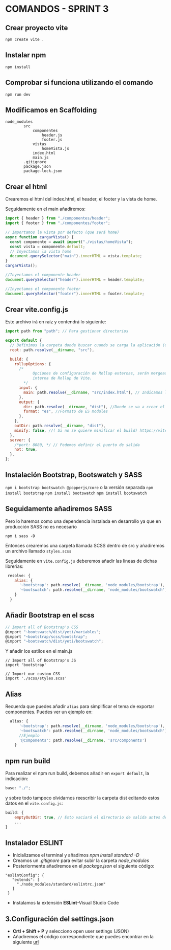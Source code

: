 # COMANDOS - SPRINT 3

## Crear proyecto vite

`npm create vite .`

## Instalar npm

`npm install`

## Comprobar si funciona utilizando el comando

`npm run dev`

## Modificamos en Scaffolding

```
node_modules
        src
            componentes
                header.js
                footer.js
            vistas
                homeVista.js
            index.html
            main.js
        .gitignore
        package.json
        package-lock.json
```

## Crear el html

Crearemos el html del index.html, el header, el footer y la vista de home.

Seguidamente en el main añadiremos:

```js
import { header } from "./componentes/header";
import { footer } from "./componentes/footer";

// Importamos la vista por defecto (que será home)
async function cargarVista() {
  const componente = await import("./vistas/homeVista");
  const vista = componente.default;
  // Inyectamos la vista home
  document.querySelector("main").innerHTML = vista.template;
}
cargarVista();

//Inyectamos el componente header
document.querySelector("header").innerHTML = header.template;

//Inyectamos el componente footer
document.querySelector("footer").innerHTML = footer.template;
```

## Crear vite.config.js

Este archivo irá en raíz y contendrá lo siguiente:

```js
import path from "path"; // Para gestionar directorios

export default {
  // Definimos la carpeta donde buscar cuando se carga la aplicación (donde estará el main.js)
  root: path.resolve(__dirname, "src"),

  build: {
    rollupOptions: {
      /*
            Opciones de configuración de Rollup externas, serán mergeadas con la configuracion
            interna de Rollup de Vite.
        */
      input: {
        main: path.resolve(__dirname, "src/index.html"), // Indicamos las páginas que debe analizar
      },
      output: {
        dir: path.resolve(__dirname, "dist"), //Donde se va a crear el build de nuestra aplicacion
        format: "es", //Formato de ES modules
      },
    },
    outDir: path.resolve(__dirname, "dist"),
    minify: false, //( Si no se quiere minificar el build) https://vitejs.dev/config/#build-minify (aplica solo a los JS no CSS)
  },
  server: {
    /*port: 8080, */ // Podemos definir el puerto de salida
    hot: true,
  },
};
```

## Instalación Bootstrap, Bootswatch y SASS

`npm i bootstrap bootswatch @popperjs/core`
o la versión separada
`npm install bootstrap`
`npm install bootswatch`
`npm install bootswatch`

## Seguidamente añadiremos SASS

Pero lo haremos como una dependencia instalada en desarrollo ya que en producción SASS no es necesario

`npm i sass -D`

Entonces crearemos una carpeta llamada SCSS dentro de src y añadiremos un archivo llamado `styles.scss`

Seguidamente en `vite.config.js` deberemos añadir las lineas de dichas librerias:

```js
 resolve: {
    alias: {
      '~bootstrap': path.resolve(__dirname, 'node_modules/bootstrap'),
      '~bootswatch': path.resolve(__dirname, 'node_modules/bootswatch'),
    }
  }
```

## Añadir Bootstrap en el scss

```js
// Import all of Bootstrap's CSS
@import "~bootswatch/dist/yeti/variables";
@import "~bootstrap/scss/bootstrap";
@import "~bootswatch/dist/yeti/bootswatch";
```

Y añadir los estilos en el main.js

```
// Import all of Bootstrap's JS
import 'bootstrap'

// Import our custom CSS
import './scss/styles.scss'
```

## Alias

Recuerda que puedes añadir `alias` para simplificar el tema de exportar componentes. Puedes ver un ejemplo en:

```js
  alias: {
      '~bootstrap': path.resolve(__dirname, 'node_modules/bootstrap'),
      '~bootswatch': path.resolve(__dirname, 'node_modules/bootswatch'),
      //Ejemplo
      '@components': path.resolve(__dirname, 'src/components')
    }
```

## npm run build

Para realizar el npm run build, debemos añadir en `export default`, la indicación:

```js
base: "./";
```

y sobre todo tampoco olvidarnos reescribir la carpeta dist editando estos datos en el `vite.config.js`:

```js
build: {
    emptyOutDir: true, // Esto vaciará el directorio de salida antes de construir
    ...
}
```

## Instalador ESLINT

- Inicializamos el terminal y añadimos _npm install standard -D_
- Creamos un _.gitignore_ para evitar subir la carpeta _node_modules_
- Posteriormente añadiremos en el _package.json_ el siguiente código:

```
"eslintConfig": {
   "extends": [
     "./node_modules/standard/eslintrc.json"
   ]
 }
```

- Instalamos la extensión **ESLint**-Visual Studio Code

## 3.Configuración del settings.json

- **Crtl + Shift + P** y selecciono open user settings (JSON)
- Añadiremos el código correspondiente que puedes encontrar en la siguiente [url](https://www.cesarguerra.mx/activar-autocorrecion-autoformato-de-eslint-al-guardar-un-archivo-en-vs-code/)
